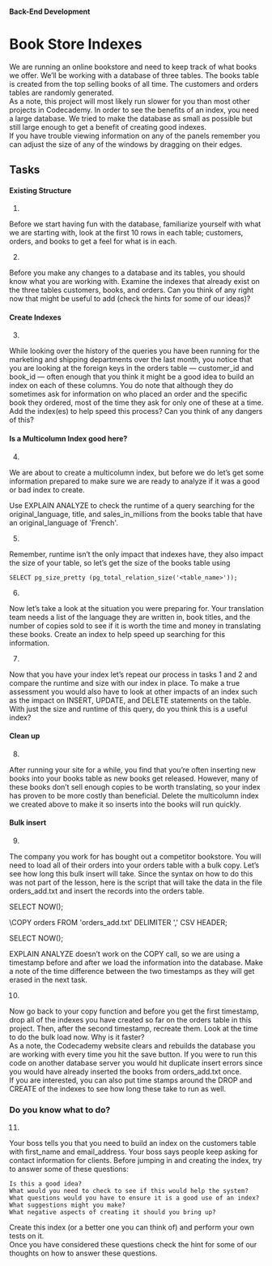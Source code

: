 #### Back-End Development
# Book Store Indexes

We are running an online bookstore and need to keep track of what books we offer. We’ll be working with a database of three tables. The books table is created from the top selling books of all time. The customers and orders tables are randomly generated.  
As a note, this project will most likely run slower for you than most other projects in Codecademy. In order to see the benefits of an index, you need a large database. We tried to make the database as small as possible but still large enough to get a benefit of creating good indexes.  
If you have trouble viewing information on any of the panels remember you can adjust the size of any of the windows by dragging on their edges.  

## Tasks
#### Existing Structure

1.
Before we start having fun with the database, familiarize yourself with what we are starting with, look at the first 10 rows in each table; customers, orders, and books to get a feel for what is in each.  

2.
Before you make any changes to a database and its tables, you should know what you are working with. Examine the indexes that already exist on the three tables customers, books, and orders. Can you think of any right now that might be useful to add (check the hints for some of our ideas)?

#### Create Indexes
3.
While looking over the history of the queries you have been running for the marketing and shipping departments over the last month, you notice that you are looking at the foreign keys in the orders table — customer_id and book_id — often enough that you think it might be a good idea to build an index on each of these columns. You do note that although they do sometimes ask for information on who placed an order and the specific book they ordered, most of the time they ask for only one of these at a time. Add the index(es) to help speed this process? Can you think of any dangers of this?

#### Is a Multicolumn Index good here?
4. 
We are about to create a multicolumn index, but before we do let’s get some information prepared to make sure we are ready to analyze if it was a good or bad index to create.

Use EXPLAIN ANALYZE to check the runtime of a query searching for the original_language, title, and sales_in_millions from the books table that have an original_language of 'French'.  

5.
Remember, runtime isn’t the only impact that indexes have, they also impact the size of your table, so let’s get the size of the books table using

`SELECT pg_size_pretty (pg_total_relation_size('<table_name>'));`

6.

Now let’s take a look at the situation you were preparing for. Your translation team needs a list of the language they are written in, book titles, and the number of copies sold to see if it is worth the time and money in translating these books. Create an index to help speed up searching for this information.  

7.
Now that you have your index let’s repeat our process in tasks 1 and 2 and compare the runtime and size with our index in place. To make a true assessment you would also have to look at other impacts of an index such as the impact on INSERT, UPDATE, and DELETE statements on the table. With just the size and runtime of this query, do you think this is a useful index?

#### Clean up

8.
After running your site for a while, you find that you’re often inserting new books into your books table as new books get released. However, many of these books don’t sell enough copies to be worth translating, so your index has proven to be more costly than beneficial. Delete the multicolumn index we created above to make it so inserts into the books will run quickly.

#### Bulk insert

9.
The company you work for has bought out a competitor bookstore. You will need to load all of their orders into your orders table with a bulk copy. Let’s see how long this bulk insert will take. Since the syntax on how to do this was not part of the lesson, here is the script that will take the data in the file orders_add.txt and insert the records into the orders table.

SELECT NOW();

\COPY orders FROM 'orders_add.txt' DELIMITER ',' CSV HEADER;

SELECT NOW();

EXPLAIN ANALYZE doesn’t work on the COPY call, so we are using a timestamp before and after we load the information into the database. Make a note of the time difference between the two timestamps as they will get erased in the next task.

10.
Now go back to your copy function and before you get the first timestamp, drop all of the indexes you have created so far on the orders table in this project. Then, after the second timestamp, recreate them. Look at the time to do the bulk load now. Why is it faster?  
As a note, the Codecademy website clears and rebuilds the database you are working with every time you hit the save button. If you were to run this code on another database server you would hit duplicate insert errors since you would have already inserted the books from orders_add.txt once.  
If you are interested, you can also put time stamps around the DROP and CREATE of the indexes to see how long these take to run as well.

### Do you know what to do?
11.
Your boss tells you that you need to build an index on the customers table with first_name and email_address. Your boss says people keep asking for contact information for clients. Before jumping in and creating the index, try to answer some of these questions:

    Is this a good idea?
    What would you need to check to see if this would help the system?
    What questions would you have to ensure it is a good use of an index?
    What suggestions might you make?
    What negative aspects of creating it should you bring up?

Create this index (or a better one you can think of) and perform your own tests on it.  
Once you have considered these questions check the hint for some of our thoughts on how to answer these questions.